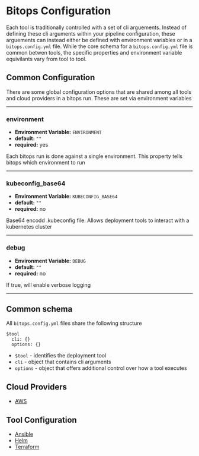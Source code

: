 # Bitops Configuration

Each tool is traditionally controlled with a set of cli arguements. Instead of defining these cli arguments within your pipeline configuration, these arguements can instead either be defined with environment variables or in a `bitops.config.yml` file. While the core schema for a `bitops.config.yml` file is common betwen tools, the specific properties and environment variable equivilants vary from tool to tool.

## Common Configuration
There are some global configuration options that are shared among all tools and cloud providers in a bitops run. These are set via environment variables

-------------------
### environment
* **Environment Variable:** `ENVIRONMENT`
* **default:** `""`
* **required:** yes

Each bitops run is done against a single environment. This property tells bitops which environment to run

-------------------
### kubeconfig_base64
* **Environment Variable:** `KUBECONFIG_BASE64`
* **default:** `""`
* **required:** no

Base64 encodd .kubeconfig file. Allows deployment tools to interact with a kubernetes cluster

-------------------
### debug
* **Environment Variable:** `DEBUG`
* **default:** `""`
* **required:** no

If true, will enable verbose logging

-------------------
## Common schema
All `bitops.config.yml` files share the following structure
```
$tool
  cli: {}
  options: {}
```
* `$tool` - identifies the deployment tool
* `cli` - object that contains cli arguments
* `options` - object that offers additional control over how a tool executes

## Cloud Providers
* [AWS](/docs/configuration/configuration-aws.md)

## Tool Configuration
* [Ansible](/docs/configuration/configuration-ansible.md)
* [Helm](/docs/configuration/configuration-helm.md)
* [Terraform](/docs/configuration/configuration-terraform.md)